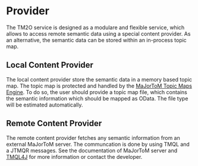 # Provider #

The TM2O service is designed as a modulare and flexible service, which allows to access remote semantic data using a special content provider. As an alternative, the semantic data can be stored within an in-process topic map.

## Local Content Provider ##

The local content provider store the semantic data in a memory based topic map. The topic map is protected and handled by the [MaJorToM Topic Maps Engine](http://code.google.com/p/majortom). To do so, the user should provide a topic map file, which contains the semantic information which should be mapped as OData. The file type will be estimated automatically.

## Remote Content Provider ##

The remote content provider fetches any semantic information from an external MaJorToM server. The communcation is done by using TMQL and a JTMQR messages. See the documentation of MaJorToM server and [TMQL4J](http://code.google.com/p/tmql) for more information or contact the developer.
